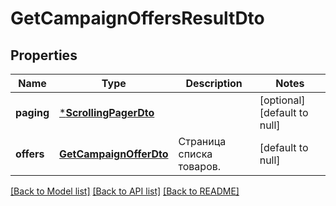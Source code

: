 # GetCampaignOffersResultDto

## Properties
Name | Type | Description | Notes
------------ | ------------- | ------------- | -------------
**paging** | [***ScrollingPagerDto**](ScrollingPagerDTO.md) |  | [optional] [default to null]
**offers** | [**GetCampaignOfferDto**](GetCampaignOfferDTO.md) | Страница списка товаров. | [default to null]

[[Back to Model list]](../README.md#documentation-for-models) [[Back to API list]](../README.md#documentation-for-api-endpoints) [[Back to README]](../README.md)


